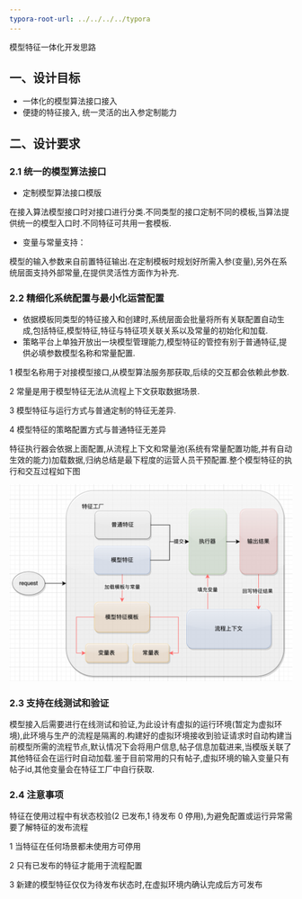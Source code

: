 ```yaml
---
typora-root-url: ../../../../typora
---
```


模型特征一体化开发思路

## 一、设计目标

- 一体化的模型算法接口接入
- 便捷的特征接入, 统一灵活的出入参定制能力



## 二、设计要求

### 2.1   统一的模型算法接口

- 定制模型算法接口模版

在接入算法模型接口时对接口进行分类.不同类型的接口定制不同的模板,当算法提供统一的模型入口时.不同特征可共用一套模板.

- 变量与常量支持：

模型的输入参数来自前置特征输出.在定制模板时规划好所需入参(变量),另外在系统层面支持外部常量,在提供灵活性方面作为补充.

### 2.2   精细化系统配置与最小化运营配置

- 依据模板同类型的特征接入和创建时,系统层面会批量将所有关联配置自动生成,包括特征,模型特征,特征与特征项关联关系以及常量的初始化和加载.
- 策略平台上单独开放出一块模型管理能力,模型特征的管控有别于普通特征,提供必填参数模型名称和常量配置.

1 模型名称用于对接模型接口,从模型算法服务那获取,后续的交互都会依赖此参数.

2 常量是用于模型特征无法从流程上下文获取数据场景.

3 模型特征与运行方式与普通定制的特征无差异.

4 模型特征的策略配置方式与普通特征无差异

特征执行器会依据上面配置,从流程上下文和常量池(系统有常量配置功能,并有自动生效的能力)加载数据,归纳总结是最下程度的运营人员干预配置.整个模型特征的执行和交互过程如下图



![](/images/sb/b5e53e47-16fa-4b16-8a60-f9af0a0ba816.png)

### 2.3   支持在线测试和验证

模型接入后需要进行在线测试和验证,为此设计有虚拟的运行环境(暂定为虚拟环境),此环境与生产的流程是隔离的.构建好的虚拟环境接收到验证请求时自动构建当前模型所需的流程节点,默认情况下会将用户信息,帖子信息加载进来,当模版关联了其他特征会在运行时自动加载.鉴于目前常用的只有帖子,虚拟环境的输入变量只有帖子id,其他变量会在特征工厂中自行获取.



### 2.4 注意事项

特征在使用过程中有状态校验(2 已发布,1 待发布 0 停用),为避免配置或运行异常需要了解特征的发布流程

1 当特征在任何场景都未使用方可停用

2 只有已发布的特征才能用于流程配置

3 新建的模型特征仅仅为待发布状态时,在虚拟环境内确认完成后方可发布